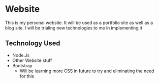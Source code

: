 # Website
This is my personal website. It will be used as a portfolio site as well as a blog site. I will be trialing new technologies to me in implementing it 

## Technology Used

- Node.Js
- Other Website stuff
- Bootstrap
  - Will be learning more CSS in future to try and eliminating the need for this
  
  
